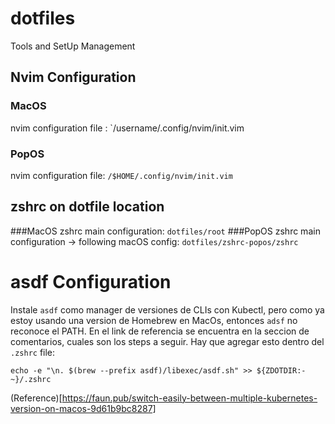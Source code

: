 # dotfiles
Tools and SetUp Management

## Nvim Configuration

### MacOS
nvim configuration file : `/username/.config/nvim/init.vim
### PopOS 
nvim configuration file: `/$HOME/.config/nvim/init.vim`

## zshrc on dotfile location

###MacOS
zshrc main configuration: `dotfiles/root`
###PopOS
zshrc main configuration -> following macOS config: `dotfiles/zshrc-popos/zshrc`

# asdf Configuration
Instale `asdf` como manager de versiones de CLIs con Kubectl, pero como ya estoy usando una version de Homebrew en MacOs, entonces `adsf` no reconoce el PATH. En el link de referencia se encuentra en la seccion de comentarios, cuales son los steps a seguir. Hay que agregar esto dentro del `.zshrc` file: 

```shell
echo -e "\n. $(brew --prefix asdf)/libexec/asdf.sh" >> ${ZDOTDIR:-~}/.zshrc

```
(Reference)[https://faun.pub/switch-easily-between-multiple-kubernetes-version-on-macos-9d61b9bc8287]

